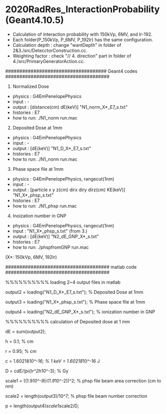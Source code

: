 # 2020RadRes_InteractionProbability (Geant4.10.5)
* Calculation of interaction probability with 150kVp, 6MV, and Ir-192.
* Each folder(P_150kVp, P_6MV, P_192Ir) has the same configuration.
* Calculation depth : change "wantDepth" in folder of 2&3./src/DetecctorConstruction.cc.
* Weighting factor  : check "// 4. direction" part in folder of 4./src/PrimaryGeneratorAction.cc.



#################################### Geant4 codes #####################################
1. Normalized Dose
  - physics   : G4EmPenelopePhysics
  - input     : -
  - output    : [distance(cm) dE(keV)] "N1_norm_X*_E7_s.txt"
  - histories : E7
  - how to run: ./N1_norm run.mac
  
2. Deposited Dose at 1mm
  - physics   : G4EmPenelopePhysics
  - input     : -
  - output    : [dE(keV)] "N1_D_X*_E7_s.txt"
  - histories : E7
  - how to run: ./N1_norm run.mac
  
3. Phase space file at 1mm
  - physics   : G4EmPenelopePhysics, rangecut(1nm)
  - input     : -
  - output    : [particle x y z(cm) dirx diry dirz(cm) KE(keV)] "N1_X*_phsp_s.txt"
  - histories : E7
  - how to run: ./N1_phsp run.mac
  
4. Inoization number in GNP
  - physics   : G4EmPenelopePhysics, rangecut(1nm)
  - input     : "N1_X*_phsp_s.txt" (from 3.)
  - output    : [dE(keV)] "N2_dE_GNP_X*_s.txt"
  - histories : E7
  - how to run: ./phspfromGNP run.mac

(X*: 150kVp, 6MV, 192Ir)


##################################### matlab code #####################################

%%%%%%%%%% loading 2~4 output files in matlab

output2 = loading("N1_D_X*_E7_s.txt");    % Deposited Dose at 1mm

output3 = loading("N1_X*_phsp_s.txt");    % Phase space file at 1mm

output4 = loading("N2_dE_GNP_X*_s.txt");  % ionization number in GNP

%%%%%%%%%% calculation of Deposited dose at 1 mm

dE = sum(output2);

h = 0.1;                                  % cm

r = 0.95;                                 % cm

c = 1.60218*10^-16;                       % 1 keV = 1.60218*10^-16 J

D = c*dE/(pi()*r^2*h*10^-3);              % Gy

scale1 = ((1.9*10^-9)/(1.9*10^-2))^2;     % phsp file beam area correction (cm to nm)

scale2 = length(output3)/10^7;            % phsp file beam number correction

p = length(output4)*scale1*scale2/D;
